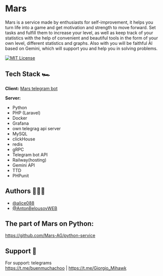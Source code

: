 
# Mars 

Mars is a service made by enthusiasts for self-improvement, it helps you turn life into a game and get motivation and strength to move forward. Set tasks and fulfill them to increase your level, as well as keep track of your statistics with the help of convenient and beautiful tools in the form of your own level, different statistics and graphs. Also with you will be faithful AI based on Gemini, which will support you and help you in solving problems.

[![MIT License](https://img.shields.io/badge/License-MIT-green.svg)](https://choosealicense.com/licenses/mit/) 


## Tech Stack 🏎️
**Client:** <a href="https://t.me/MarsAG_bot"> Mars telegram bot</a>

**Server:** 
  <ul>
    <li> Python
    <li> PHP (Laravel)
    <li> Docker
    <li> Grafana
    <li> own telegrag api server
    <li> MySQL
    <li> clickHouse
    <li> redis
    <li> gRPC
    <li> Telegram bot API
    <li> Railway(hosting)
    <li> Gemini API
    <li> TTD
    <li> PHPunit
  </ul>  

## Authors  🧑‍🤝‍🧑
- [@alice088](https://www.github.com/alice088)  
- [@AntonBelousovWEB](https://www.github.com/AntonBelousovWEB)

## The part of Mars on Python:
https://github.com/Mars-AG/python-service

## Support  🤔
For support: 
telegrams <br>
https://t.me/buenmuchachoo |
https://t.me/Giorgio_Mihawk
